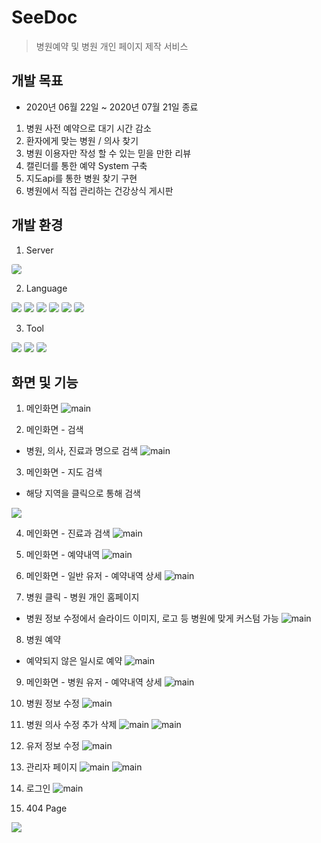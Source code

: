# SeeDoc
> 병원예약 및 병원 개인 페이지 제작 서비스

## 개발 목표
- 2020년 06월 22일 ~ 2020년 07월 21일  종료
1. 병원 사전 예약으로 대기 시간 감소
2. 환자에게 맞는 병원 / 의사 찾기
3. 병원 이용자만 작성 할 수 있는 믿을 만한 리뷰
4. 캘린더를 통한 예약 System 구축
5. 지도api를 통한 병원 찾기 구현
6. 병원에서 직접 관리하는 건강상식 게시판
   
## 개발 환경
1. Server  
<img src="https://img.shields.io/badge/| Apache Tomcat-F8DC75?style=flat-square&logo=Apache Tomcat&logoColor=black" style="border-radius:3px">

2. Language  
<img src="https://img.shields.io/badge/| HTML5-E34F26?style=flat-square&logo=HTML5&logoColor=white" style="border-radius:3px;"/>
<img src="https://img.shields.io/badge/| css-1572B6?style=flat-square&logo=css3&logoColor=white" style="border-radius:3px">
<img src="https://img.shields.io/badge/| jQuery-0769AD?style=flat-square&logo=jQuery&logoColor=white" style="border-radius:3px">
<img src="https://img.shields.io/badge/| JavaScript-F7DF1E?style=flat-square&logo=JavaScript&logoColor=gray" style="border-radius:3px">
<img src="https://img.shields.io/badge/| Java / JSP-007396?style=flat-square&logo=Java&logoColor=white" style="border-radius:3px">
<img src="https://img.shields.io/badge/| Oracle-F80000?style=flat-square&logo=Oracle&logoColor=white" style="border-radius:3px">  

3. Tool  
<img src="https://img.shields.io/badge/| Eclipse IDE-2C2255?style=flat-square&logo=Eclipse IDE&logoColor=white" style="border-radius:3px">
<img src="https://img.shields.io/badge/| SQL Developer-F80000?style=flat-square&logo=Oracle&logoColor=white" style="border-radius:3px">
<img src="https://img.shields.io/badge/| Visual Studio-5C2D91?style=flat-square&logo=Visual Studio&logoColor=white" style="border-radius:3px">  

## 화면 및 기능
1. 메인화면
![main](./mdimg/main.jpg)  

2. 메인화면 - 검색
 - 병원, 의사, 진료과 명으로 검색
![main](./mdimg/main-search.jpg)

3. 메인화면 - 지도 검색
 - 해당 지역을 클릭으로 통해 검색
<img src="https://raw.githubusercontent.com/arkhyeon/seedoc/master/mdimg/mainvi.gif">

4. 메인화면 - 진료과 검색
![main](./mdimg/main-subject.jpg)

5. 메인화면 - 예약내역
![main](./mdimg/main-reservation.jpg)

6. 메인화면 - 일반 유저 - 예약내역 상세
![main](./mdimg/user-detail-res.jpg)

7. 병원 클릭 - 병원 개인 홈페이지
 - 병원 정보 수정에서 슬라이드 이미지, 로고 등 병원에 맞게 커스텀 가능
![main](./mdimg/hos-detail.jpg)

8. 병원 예약
 - 예약되지 않은 일시로 예약
![main](./mdimg/hos-res.jpg)

9. 메인화면 - 병원 유저 - 예약내역 상세
![main](./mdimg/hos-res-detail.jpg)

10. 병원 정보 수정
![main](./mdimg/hos-info.jpg)

11. 병원 의사 수정 추가 삭제
![main](./mdimg/hos-doctor.jpg)
![main](./mdimg/hos-doctor-fix.jpg)

12. 유저 정보 수정
![main](./mdimg/user-info.jpg)

13. 관리자 페이지
![main](./mdimg/admin-user.jpg)
![main](./mdimg/admin-hos.jpg)

14.  로그인
![main](./mdimg/login.jpg)

15. 404 Page
<img src="https://raw.githubusercontent.com/arkhyeon/seedoc/master/mdimg/404.gif">
